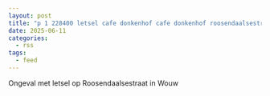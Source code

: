 ```yaml
---
layout: post
title: "p 1 228400 letsel cafe donkenhof cafe donkenhof roosendaalsestraat wouw"
date: 2025-06-11
categories: 
  - rss
tags: 
  - feed
---
```


Ongeval met letsel op Roosendaalsestraat in Wouw
